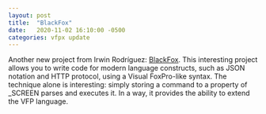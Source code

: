 ```yaml
---
layout: post
title:  "BlackFox"
date:   2020-11-02 16:10:00 -0500
categories: vfpx update
---
```


Another new project from Irwin Rodríguez: [BlackFox](https://github.com/Irwin1985/BlackFox). This interesting project allows you to write code for modern language constructs, such as JSON notation and HTTP protocol, using a Visual FoxPro-like syntax. The technique alone is interesting: simply storing a command to a property of _SCREEN parses and executes it. In a way, it provides the ability to extend the VFP language.